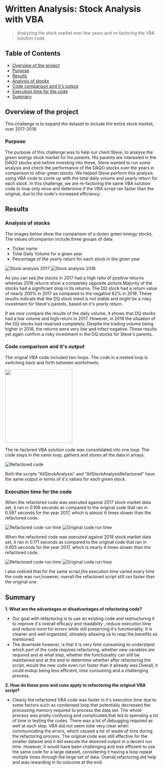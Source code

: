 # Written Analysis: Stock Analysis with VBA
> Analyzing the stock market over few years and re-factoring the VBA solution code.

## Table of Contents
* [Overview of the project](#overview-of-the-project)
* [Purpose](#purpose)
* [Results](#results)
* [Analysis of stocks](#analysis-of-stocks)
* [Code comparison and it's output](#code-comparison-and-it's-output)
* [Execution time for the code](#execution-time-for-the-code)
* [Summary](#summary)


## Overview of the project
This challenge is to expand the dataset to include the entire stock market, over 2017-2018.
### Purpose
The purpose of this challenge was to help our client Steve, to analyse the green energy stock market for his parents. His parents are interested in the DAQO stocks and before investing into these, Steve wanted to run some analysis and check the performance of the DAQO stocks over the years in comparison to other green stocks. We helped Steve perform this analysis using VBA code to come up with the total daily volume and yearly return for each stock. In this challenge, we are re-factoring the same VBA solution code to loop only once and determine if the VBA script ran faster than the original, due to the code's increased efficiency.


## Results
### Analysis of stocks
The images below show the comparison of a dozen green energy stocks. The values ofcomparion include three groups of data:<br />
* Ticker name <br />
* Total Daily Volume for a given year <br />
* Percentage of the yearly return for each stock in the given year


![Stock analysis 2017](./img/img_1.png)  ![Stock analysis 2018](./img/img_2.png)


As you can see,the stocks in 2017 had a high ratio of positive returns whereas 2018 returns show a completely opposite picture.Majority of the stocks had a significant drop in its returns. The DQ stock had a return value of nearly 200% in 2017 as compared to the negative 62% in 2018. 
These results indicate that the DQ stock trend is not stable and might be a risky investment for Steve's parents, based on it's yearly return.

If we now compare the results of the daily volume, it shows that DQ stocks had a low volume and high return in 2017. However, in 2018 the situation of the DQ stocks had reversed completely. Despite the trading volume being higher in 2018, the returns were very low and infact negative.
These results yet again confirm a risky investment in the DQ stocks for Steve's parents.

### Code comparison and it's output
The orignal VBA code included two loops. The code in a nested loop is switching back and forth between worksheets.

<p>
    <img src="img/img_3.png" width="220" height="240" />
</p>

The re-factored VBA solution code was consolidated into one loop. The code stays in the same loop, gathers and stores all the data in arrays.

![Refactored code](./img/img_4.png)


Both the scripts "AllStockAnalysis" and "AllStockAnalysisRefactored" have the same output in terms of it's values for each green stock.

### Execution time for the code

When the refactored code was executed against 2017 stock market data set, it ran in 0.109 seconds as compared to the original code that ran in 0.597 seconds for the year 2017, which is almost 6 times slower than the refactored code.



![Refactored code run time](./img/img_5.png)  ![Original code run time](./img/img_7.png)




When the refactored code was executed against 2018 stock market data set, it ran in 0.171 seconds as compared to the original code that ran in 0.605 seconds for the year 2017, which is nearly 4 times slower than the refactored code.



![Refactored code run time](./img/img_6.png)  ![Original code run time](./img/img_8.png)


I also noticed that for the same script,the execution time varied every time the code was run,however, overall the refactored script still ran faster than the original one.


## Summary
**1. What are the advantages or disadvantages of refactoring code?**<br />
* Our goal with refactoring is to use an existing code and restructuring it to improve it's overall efficacy and readablity , reduce execution time and reduce room for errors while still preserving it's functionality. It is cleaner and well organized, ulimately allowing us to reap the benefits as mentioned. <br />
* The downside however, is that it is very time consuming to understand which part of the code requires refactoring, whether new variables are required and at what step, whether the functionality can still be maintained and at the end to determine whether after refactoring the script, would the new code even run faster than it already was.Overall, it could endup being less efficient, time consuming and a challenging process.

**2. How do these pros and cons apply to refactoring the original VBA script?**<br />
* Clearly the refactored VBA code was faster in it's execution time due to some factors such as condensed loop that potentially decreased the processing memory required to process the data set. The whole process was pretty confusing and complicated,that led to spending a lot of time in testing the codes. There was a lot of debugging required as well at each step. VBA did not seem tobe very clear when communicating the errors, which caused a lot of waste of time during the refactoring process. The original code was still effective for the smaller dataset and it did execute the deseired output in a decent run time. However, it would have been challenging and less efficient to use the same code for a large dataset, considering it having a loop repeat multiple times through the large set of data. Overall,refactoring did help and was rewarding in its outcome at the end.

